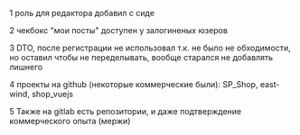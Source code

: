 1 роль для редактора добавил с сиде

2 чекбокс "мои посты" доступен у залогиненых юзеров

3 DTO, после регистрации не использовал т.к. не было не обходимости, но оставил чтобы не переделывать, вообще старался не добавлять лишнего

4 проекты на github (некоторые коммерческие были): SP_Shop, east-wind, shop_vuejs

5 Также на gitlab есть репозитории, и даже подтверждение коммерческого опыта (мержи) 
